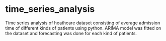# time_series_analysis

Time series analysis of heathcare dataset consisting of average admission time of different kinds of patients using python.
ARIMA model was fitted on the dataset and forecasting was done for each kind of patients.

